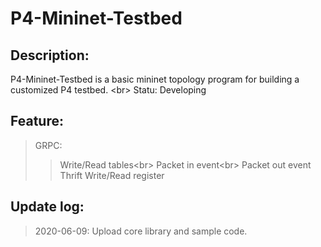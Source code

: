 # P4-Mininet-Testbed
## Description:
P4-Mininet-Testbed is a basic mininet topology program for building a customized P4 testbed. <br\>
Statu: Developing

## Feature:
> GRPC:
>> Write/Read tables<br\>
Packet in event<br\>
Packet out event
> Thrift
>> Write/Read register

## Update log:
> 2020-06-09: Upload core library and sample code. 


